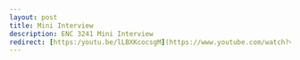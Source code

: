 ```yaml
---
layout: post
title: Mini Interview
description: ENC 3241 Mini Interview
redirect: [https:/youtu.be/lLBXKcocsgM](https://www.youtube.com/watch?v=lLBXKcocsgM)
---
```

